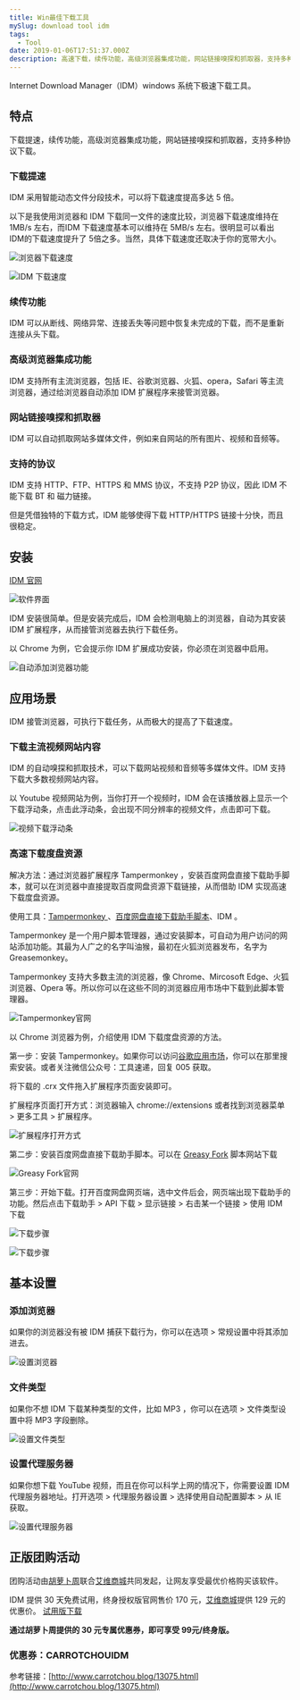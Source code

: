 ```yaml
---
title: Win最佳下载工具
mySlug: download tool idm
tags:
  - Tool
date: 2019-01-06T17:51:37.000Z
description: 高速下载，续传功能，高级浏览器集成功能，网站链接嗅探和抓取器，支持多种协议下载。
---
```


Internet Download Manager（IDM）windows 系统下极速下载工具。

## 特点
 
下载提速，续传功能，高级浏览器集成功能，网站链接嗅探和抓取器，支持多种协议下载。

### 下载提速

IDM 采用智能动态文件分段技术，可以将下载速度提高多达 5 倍。

以下是我使用浏览器和 IDM 下载同一文件的速度比较，浏览器下载速度维持在 1MB/s 左右，而IDM 下载速度基本可以维持在 5MB/s 左右。很明显可以看出 IDM的下载速度提升了 5倍之多。当然，具体下载速度还取决于你的宽带大小。

![浏览器下载速度](https://raw.githubusercontent.com/byodian/logpic/master/原速.gif)

![IDM 下载速度](https://raw.githubusercontent.com/byodian/logpic/master/提速.gif)

### 续传功能

IDM 可以从断线、网络异常、连接丢失等问题中恢复未完成的下载，而不是重新连接从头下载。

### 高级浏览器集成功能

IDM 支持所有主流浏览器，包括 IE、谷歌浏览器、火狐、opera，Safari 等主流浏览器，通过给浏览器自动添加 IDM 扩展程序来接管浏览器。

### 网站链接嗅探和抓取器

IDM 可以自动抓取网站多媒体文件，例如来自网站的所有图片、视频和音频等。

### 支持的协议

IDM 支持 HTTP、FTP、HTTPS 和 MMS 协议，不支持 P2P 协议，因此 IDM 不能下载 BT 和 磁力链接。

但是凭借独特的下载方式，IDM 能够使得下载 HTTP/HTTPS 链接十分快，而且很稳定。

## 安装

[IDM 官网](https://www.internetdownloadmanager.com/download.html)

![软件界面](https://raw.githubusercontent.com/byodian/logpic/master/界面.png)

IDM 安装很简单。但是安装完成后，IDM 会检测电脑上的浏览器，自动为其安装 IDM 扩展程序，从而接管浏览器去执行下载任务。

以 Chrome 为例，它会提示你 IDM 扩展成功安装，你必须在浏览器中启用。

![自动添加浏览器功能](https://raw.githubusercontent.com/byodian/logpic/master/IDM自动添加.png)

## 应用场景

IDM 接管浏览器，可执行下载任务，从而极大的提高了下载速度。

### 下载主流视频网站内容

IDM 的自动嗅探和抓取技术，可以下载网站视频和音频等多媒体文件。IDM 支持下载大多数视频网站内容。

以 Youtube 视频网站为例，当你打开一个视频时，IDM 会在该播放器上显示一个下载浮动条，点击此浮动条，会出现不同分辨率的视频文件，点击即可下载。

![视频下载浮动条](https://raw.githubusercontent.com/byodian/logpic/master/youtube%20下载.png)

### 高速下载度盘资源

解决方法：通过浏览器扩展程序 Tampermonkey ，安装百度网盘直接下载助手脚本，就可以在浏览器中直接提取百度网盘资源下载链接，从而借助 IDM 实现高速下载度盘资源。

使用工具：[Tampermonkey ](https://tampermonkey.net/)、[百度网盘直接下载助手脚本](https://greasyfork.org/zh-CN/scripts/39504-%E7%99%BE%E5%BA%A6%E7%BD%91%E7%9B%98%E7%9B%B4%E6%8E%A5%E4%B8%8B%E8%BD%BD%E5%8A%A9%E6%89%8B-%E7%9B%B4%E9%93%BE%E5%8A%A0%E9%80%9F%E7%89%88)、IDM 。

Tampermonkey  是一个用户脚本管理器，通过安装脚本，可自动为用户访问的网站添加功能。其最为人广之的名字叫油猴，最初在火狐浏览器发布，名字为 Greasemonkey。

Tampermonkey 支持大多数主流的浏览器，像 Chrome、Mircosoft Edge、火狐浏览器、Opera 等。所以你可以在这些不同的浏览器应用市场中下载到此脚本管理器。

![Tampermonkey官网](https://raw.githubusercontent.com/byodian/logpic/master/tampermonkey.png)

以 Chrome 浏览器为例，介绍使用 IDM 下载度盘资源的方法。

第一步：安装 Tampermonkey。如果你可以访问[谷歌应用市场](https://chrome.google.com/webstore/detail/tampermonkey/dhdgffkkebhmkfjojejmpbldmpobfkfo?utm_source=chrome-ntp-icon)，你可以在那里搜索安装。或者关注微信公众号：工具速递，回复 005 获取。

将下载的 .crx 文件拖入扩展程序页面安装即可。

扩展程序页面打开方式：浏览器输入 chrome://extensions 或者找到浏览器菜单 > 更多工具 > 扩展程序。

![扩展程序打开方式](https://raw.githubusercontent.com/byodian/logpic/master/extensions.png)

第二步：安装百度网盘直接下载助手脚本。可以在 [Greasy Fork](https://greasyfork.org/zh-CN/scripts) 脚本网站下载

![Greasy Fork官网](https://raw.githubusercontent.com/byodian/logpic/master/百度网盘直接下载助手.png)

第三步：开始下载。打开百度网盘网页端，选中文件后会，网页端出现下载助手的功能。然后点击下载助手 > API 下载 > 显示链接 > 右击某一个链接 > 使用 IDM 下载

![下载步骤](https://raw.githubusercontent.com/byodian/logpic/master/下载助手.png)

![下载步骤](https://raw.githubusercontent.com/byodian/logpic/master/下载助手2.png)

## 基本设置

### 添加浏览器

如果你的浏览器没有被 IDM 捕获下载行为，你可以在选项 > 常规设置中将其添加进去。

![设置浏览器](https://raw.githubusercontent.com/byodian/logpic/master/添加浏览器.png)

### 文件类型

如果你不想 IDM 下载某种类型的文件，比如 MP3 ，你可以在选项 > 文件类型设置中将 MP3 字段删除。

![设置文件类型](https://raw.githubusercontent.com/byodian/logpic/master/文件类型.png)

### 设置代理服务器

如果你想下载 YouTube 视频，而且在你可以科学上网的情况下，你需要设置 IDM 代理服务器地址。打开选项 > 代理服务器设置 > 选择使用自动配置脚本 > 从 IE 获取。

![设置代理服务器](https://raw.githubusercontent.com/byodian/logpic/master/代理服务器.png)

## 正版团购活动

团购活动由[胡萝卜周](http://www.carrotchou.blog/)联合[艾维商城](https://www.aiviy.com)共同发起，让网友享受最优价格购买该软件。


IDM 提供 30 天免费试用，终身授权版官网售价 170 元，[艾维商城](https://www.aiviy.com/)提供 129 元的优惠价。
[试用版下载](http://internetdownloadmanager.com/download.html)


**通过胡萝卜周提供的 30 元专属优惠券，即可享受 99元/终身版。**

### 优惠券：CARROTCHOUIDM

参考链接：[http://www.carrotchou.blog/13075.html](http://www.carrotchou.blog/13075.html)
